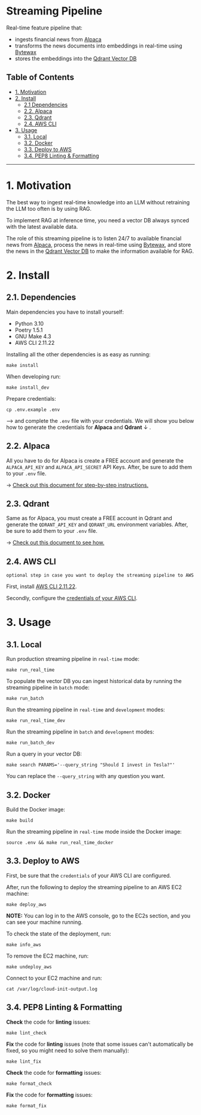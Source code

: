 # Streaming Pipeline

Real-time feature pipeline that:
- ingests financial news from [Alpaca](https://alpaca.markets/docs/api-references/market-data-api/news-data/)
- transforms the news documents into embeddings in real-time using [Bytewax](https://github.com/bytewax/bytewax?utm_source=thepauls&utm_medium=partner&utm_content=github)
- stores the embeddings into the [Qdrant Vector DB](https://qdrant.tech/?utm_source=thepauls&utm_medium=partner&utm_content=github)

## Table of Contents

- [1. Motivation](#1-motivation)
- [2. Install](#2-install)
    - [2.1 Dependencies](#21-dependencies)
    - [2.2. Alpaca](#22-alpaca)
    - [2.3. Qdrant](#23-qdrant)
    - [2.4. AWS CLI](#24-aws-cli)
- [3. Usage](#3-usage)
    - [3.1. Local](#31-local)
    - [3.2. Docker](#32-docker)
    - [3.3. Deploy to AWS](#33-deploy-to-aws)
    - [3.4. PEP8 Linting & Formatting](#34-pep8-linting--formatting)

---

# 1. Motivation

The best way to ingest real-time knowledge into an LLM without retraining the LLM too often is by using RAG.

To implement RAG at inference time, you need a vector DB always synced with the latest available data.

The role of this streaming pipeline is to listen 24/7 to available financial news from [Alpaca](https://alpaca.markets/docs/api-references/market-data-api/news-data/), process the news in real-time using [Bytewax](https://github.com/bytewax/bytewax?utm_source=thepauls&utm_medium=partner&utm_content=github), and store the news in the [Qdrant Vector DB](https://qdrant.tech/?utm_source=thepauls&utm_medium=partner&utm_content=github) to make the information available for RAG.


# 2. Install

## 2.1. Dependencies

Main dependencies you have to install yourself:
* Python 3.10
* Poetry 1.5.1
* GNU Make 4.3
* AWS CLI 2.11.22

Installing all the other dependencies is as easy as running:
```shell
make install
```

When developing run:
```shell
make install_dev
```

Prepare credentials:
```shell
cp .env.example .env
```
--> and complete the `.env` file with your credentials. We will show you below how to generate the credentials for **Alpaca** and **Qdrant** ↓ . 


## 2.2. Alpaca

All you have to do for Alpaca is create a FREE account and generate the `ALPACA_API_KEY` and `ALPACA_API_SECRET` API Keys. After, be sure to add them to your `.env` file. 

-> [Check out this document for step-by-step instructions.](https://alpaca.markets/docs/market-data/getting-started/)


## 2.3. Qdrant

Same as for Alpaca, you must create a FREE account in Qdrant and generate the `QDRANT_API_KEY` and `QDRANT_URL` environment variables. After, be sure to add them to your `.env` file.

-> [Check out this document to see how.](https://qdrant.tech/documentation/cloud/authentication/?utm_source=thepauls&utm_medium=partner&utm_content=github)


## 2.4. AWS CLI
`optional step in case you want to deploy the streaming pipeline to AWS`

First, install [AWS CLI 2.11.22](https://docs.aws.amazon.com/cli/latest/userguide/getting-started-install.html).

Secondly, configure the [credentials of your AWS CLI](https://docs.aws.amazon.com/cli/latest/userguide/cli-chap-configure.html). 


# 3. Usage

## 3.1. Local

Run production streaming pipeline in `real-time` mode:
```shell
make run_real_time
```

To populate the vector DB you can ingest historical data by running the streaming pipeline in `batch` mode:
```shell
make run_batch
```

Run the streaming pipeline in `real-time` and `development` modes:
```shell
make run_real_time_dev
```

Run the streaming pipeline in `batch` and `development` modes:
```shell
make run_batch_dev
```

Run a query in your vector DB:
```shell
make search PARAMS='--query_string "Should I invest in Tesla?"'
```
You can replace the `--query_string` with any question you want.


## 3.2. Docker

Build the Docker image:
```shell
make build
```

Run the streaming pipeline in `real-time` mode inside the Docker image:
```shell
source .env && make run_real_time_docker
```


## 3.3. Deploy to AWS
First, be sure that the `credentials` of your AWS CLI are configured.

After, run the following to deploy the streaming pipeline to an AWS EC2 machine: 
```shell
make deploy_aws
```

**NOTE:** You can log in to the AWS console, go to the EC2s section, and you can see your machine running.

To check the state of the deployment, run:
```shell
make info_aws
```

To remove the EC2 machine, run:
```shell
make undeploy_aws
```

Connect to your EC2 machine and run:
```
cat /var/log/cloud-init-output.log
```

## 3.4. PEP8 Linting & Formatting

**Check** the code for **linting** issues:
```shell
make lint_check
```

**Fix** the code for **linting** issues (note that some issues can't automatically be fixed, so you might need to solve them manually):
```shell
make lint_fix
```

**Check** the code for **formatting** issues:
```shell
make format_check
```

**Fix** the code for **formatting** issues:
```shell
make format_fix
```
